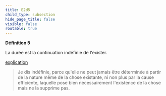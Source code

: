 ```yaml
---
title: E2d5
child_type: subsection
hide_page_title: false
visible: false
routable: true
---
```


**Définition 5**

La durée est la continuation indéfinie de l'exister.

<u>explication</u>

>Je dis indéfinie, parce qu'elle ne peut jamais être déterminée à partir de la nature même de la chose existante,
ni non plus par la cause efficiente, laquelle pose bien nécessairement l'existence de la chose mais ne la supprime pas.
